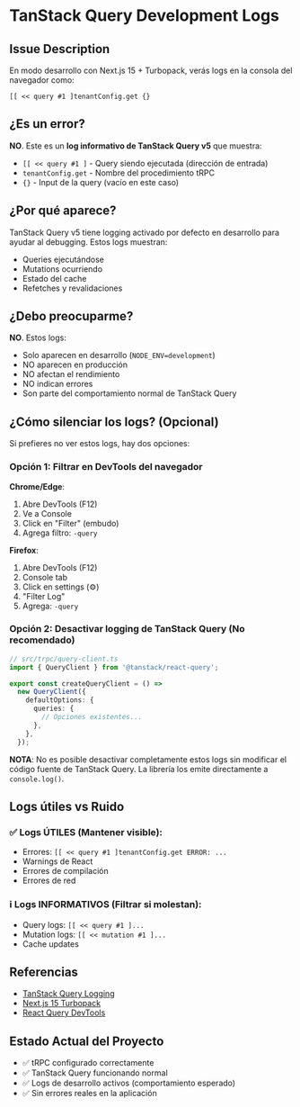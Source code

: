 # TanStack Query Development Logs

## Issue Description

En modo desarrollo con Next.js 15 + Turbopack, verás logs en la consola del navegador como:

```
[[ << query #1 ]tenantConfig.get {}
```

## ¿Es un error?

**NO**. Este es un **log informativo de TanStack Query v5** que muestra:
- `[[ << query #1 ]` - Query siendo ejecutada (dirección de entrada)
- `tenantConfig.get` - Nombre del procedimiento tRPC
- `{}` - Input de la query (vacío en este caso)

## ¿Por qué aparece?

TanStack Query v5 tiene logging activado por defecto en desarrollo para ayudar al debugging. Estos logs muestran:
- Queries ejecutándose
- Mutations ocurriendo
- Estado del cache
- Refetches y revalidaciones

## ¿Debo preocuparme?

**NO**. Estos logs:
- Solo aparecen en desarrollo (`NODE_ENV=development`)
- NO aparecen en producción
- NO afectan el rendimiento
- NO indican errores
- Son parte del comportamiento normal de TanStack Query

## ¿Cómo silenciar los logs? (Opcional)

Si prefieres no ver estos logs, hay dos opciones:

### Opción 1: Filtrar en DevTools del navegador

**Chrome/Edge**:
1. Abre DevTools (F12)
2. Ve a Console
3. Click en "Filter" (embudo)
4. Agrega filtro: `-query`

**Firefox**:
1. Abre DevTools (F12)
2. Console tab
3. Click en settings (⚙️)
4. "Filter Log"
5. Agrega: `-query`

### Opción 2: Desactivar logging de TanStack Query (No recomendado)

```typescript
// src/trpc/query-client.ts
import { QueryClient } from '@tanstack/react-query';

export const createQueryClient = () =>
  new QueryClient({
    defaultOptions: {
      queries: {
        // Opciones existentes...
      },
    },
  });
```

**NOTA**: No es posible desactivar completamente estos logs sin modificar el código fuente de TanStack Query. La librería los emite directamente a `console.log()`.

## Logs útiles vs Ruido

### ✅ Logs ÚTILES (Mantener visible):
- Errores: `[[ << query #1 ]tenantConfig.get ERROR: ...`
- Warnings de React
- Errores de compilación
- Errores de red

### ℹ️ Logs INFORMATIVOS (Filtrar si molestan):
- Query logs: `[[ << query #1 ]...`
- Mutation logs: `[[ << mutation #1 ]...`
- Cache updates

## Referencias

- [TanStack Query Logging](https://tanstack.com/query/latest/docs/react/guides/queries)
- [Next.js 15 Turbopack](https://nextjs.org/docs/architecture/turbopack)
- [React Query DevTools](https://tanstack.com/query/latest/docs/react/devtools)

## Estado Actual del Proyecto

- ✅ tRPC configurado correctamente
- ✅ TanStack Query funcionando normal
- ✅ Logs de desarrollo activos (comportamiento esperado)
- ✅ Sin errores reales en la aplicación
